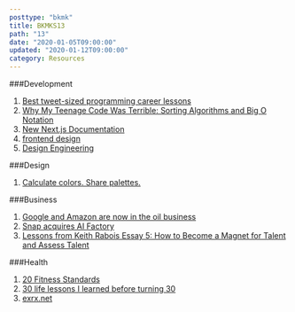 ```yaml
---
posttype: "bkmk"
title: BKMKS13
path: "13"
date: "2020-01-05T09:00:00"
updated: "2020-01-12T09:00:00"
category: Resources
---
```


###Development
1. [Best tweet-sized programming career lessons](https://dev.to/tlakomy/best-tweet-sized-programming-career-lessons-1de7)
1. [Why My Teenage Code Was Terrible: Sorting Algorithms and Big O Notation](https://www.youtube.com/watch?v=RGuJga2Gl_k)
1. [New Next.js Documentation](https://nextjs.org/blog/new-documentation)
1. [frontend design](https://bradfrost.com/blog/post/frontend-design/)
1. [Design Engineering](https://snook.ca/archives/opinion/design-engineering)

###Design
1. [Calculate colors. Share palettes.](https://calcolor.co/a61236)

###Business
1. [Google and Amazon are now in the oil business](https://www.youtube.com/watch?v=v3n8txX3144)
1. [Snap acquires AI Factory](https://www.producthunt.com/newsletter/3756)
1. [Lessons from Keith Rabois Essay 5: How to Become a Magnet for Talent and Assess Talent](https://delian.io/lessons-5)

###Health
1. [20 Fitness Standards](https://www.bobbymaximus.com/20-fitness-standards/)
1. [30 life lessons I learned before turning 30](https://nesslabs.com/30-life-lessons)
1. [exrx.net](https://exrx.net/)
